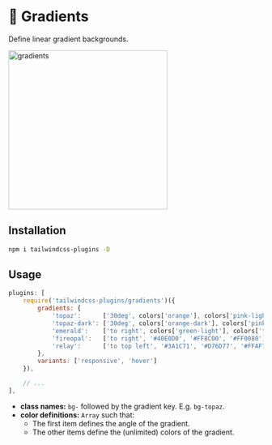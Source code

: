 # :rainbow: Gradients

Define linear gradient backgrounds.

<img width="314" alt="gradients" src="https://user-images.githubusercontent.com/3642397/39958708-e8295e76-5606-11e8-95bf-8b05846ba596.png">

## Installation

```bash
npm i tailwindcss-plugins -D
```

## Usage

```js
plugins: [
    require('tailwindcss-plugins/gradients')({
        gradients: {
            'topaz':      ['30deg', colors['orange'], colors['pink-light']],
            'topaz-dark': ['30deg', colors['orange-dark'], colors['pink']],
            'emerald':    ['to right', colors['green-light'], colors['teal']],
            'fireopal':   ['to right', '#40E0D0', '#FF8C00', '#FF0080'],
            'relay':      ['to top left', '#3A1C71', '#D76D77', '#FFAF7B'],
        },
        variants: ['responsive', 'hover']
    }),

    // ...
],
```

- **class names:** `bg-` followed by the gradient key. E.g. `bg-topaz`.
- **color definitions:** `Array` such that:
    - The first item defines the angle of the gradient.
    - The other items define the (unlimited) colors of the gradient.